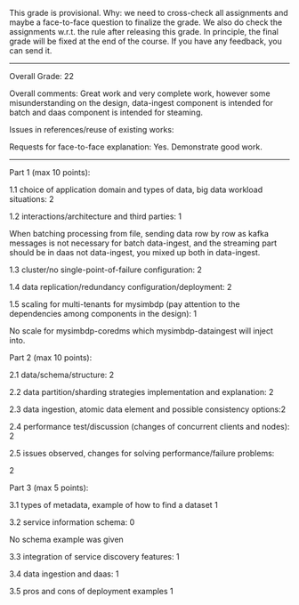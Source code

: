 This grade is provisional. Why: we need to cross-check all assignments and maybe a face-to-face question to finalize the grade. We also do check the assignments w.r.t. the rule after releasing this grade. In principle, the final grade will be fixed at the end of the course. If you have any feedback, you can send it.



----------------



Overall Grade:  22



Overall comments: Great work and very complete work, however some misunderstanding on the design, data-ingest component is intended for batch and daas component is intended for steaming.



Issues in references/reuse of existing works:



Requests for face-to-face explanation: Yes. Demonstrate good work.



-----------------

Part 1 (max 10 points): 



1.1 choice of application domain and types of data, big data workload situations: 2



1.2 interactions/architecture and third parties: 1

When batching processing from file, sending data row by row as kafka messages is not necessary for batch data-ingest, and the streaming part should be in daas not data-ingest, you mixed up both in data-ingest.



1.3 cluster/no single-point-of-failure configuration: 2



1.4 data replication/redundancy configuration/deployment: 2



1.5 scaling for multi-tenants for mysimbdp (pay attention to the dependencies among components in the design): 1

No scale for mysimbdp-coredms which mysimbdp-dataingest will inject into.



Part 2 (max 10 points): 



2.1 data/schema/structure: 2



2.2 data partition/sharding strategies implementation and explanation: 2



2.3 data ingestion, atomic data element and possible consistency options:2

 

2.4 performance test/discussion (changes of concurrent clients and nodes): 2



2.5 issues observed, changes for solving performance/failure problems: 

2

Part 3 (max 5 points): 



3.1 types of metadata, example of how to find a dataset 1



3.2 service information schema: 0

No schema example was given



3.3 integration of service discovery features: 1



3.4 data ingestion and daas: 1



3.5 pros and cons of deployment examples 1

